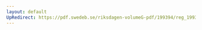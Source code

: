 ```yaml
---
layout: default
UpRedirect: https://pdf.swedeb.se/riksdagen-volumeG-pdf/199394/reg_199394/reg_199394_0392.pdf
---
```

